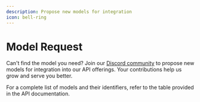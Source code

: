 ```yaml
---
description: Propose new models for integration
icon: bell-ring
---
```


# Model Request

Can't find the model you need? Join our [Discord community](https://discord.gg/vayNtU9ThM) to propose new models for integration into our API offerings. Your contributions help us grow and serve you better.

For a complete list of models and their identifiers, refer to the table provided in the API documentation.
